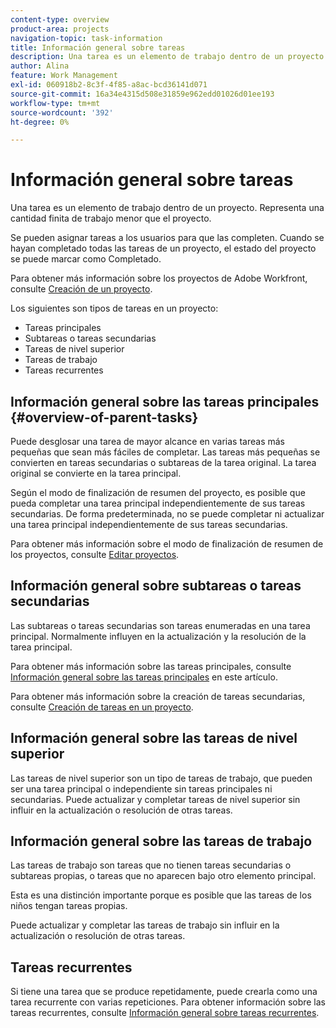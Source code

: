 ```yaml
---
content-type: overview
product-area: projects
navigation-topic: task-information
title: Información general sobre tareas
description: Una tarea es un elemento de trabajo dentro de un proyecto. Representa una cantidad finita de trabajo menor que el proyecto.
author: Alina
feature: Work Management
exl-id: 060918b2-8c3f-4f85-a8ac-bcd36141d071
source-git-commit: 16a34e4315d508e31859e962edd01026d01ee193
workflow-type: tm+mt
source-wordcount: '392'
ht-degree: 0%

---
```


# Información general sobre tareas

<!-- Audited: 01/2024 -->

Una tarea es un elemento de trabajo dentro de un proyecto. Representa una cantidad finita de trabajo menor que el proyecto.

Se pueden asignar tareas a los usuarios para que las completen. Cuando se hayan completado todas las tareas de un proyecto, el estado del proyecto se puede marcar como Completado.

Para obtener más información sobre los proyectos de Adobe Workfront, consulte [Creación de un proyecto](../../../manage-work/projects/create-projects/create-project.md).

Los siguientes son tipos de tareas en un proyecto:

* Tareas principales
* Subtareas o tareas secundarias
* Tareas de nivel superior
* Tareas de trabajo
* Tareas recurrentes

## Información general sobre las tareas principales  {#overview-of-parent-tasks}

Puede desglosar una tarea de mayor alcance en varias tareas más pequeñas que sean más fáciles de completar. Las tareas más pequeñas se convierten en tareas secundarias o subtareas de la tarea original. La tarea original se convierte en la tarea principal.

Según el modo de finalización de resumen del proyecto, es posible que pueda completar una tarea principal independientemente de sus tareas secundarias. De forma predeterminada, no se puede completar ni actualizar una tarea principal independientemente de sus tareas secundarias.

Para obtener más información sobre el modo de finalización de resumen de los proyectos, consulte [Editar proyectos](../../../manage-work/projects/manage-projects/edit-projects.md).

## Información general sobre subtareas o tareas secundarias

Las subtareas o tareas secundarias son tareas enumeradas en una tarea principal. Normalmente influyen en la actualización y la resolución de la tarea principal.

Para obtener más información sobre las tareas principales, consulte [Información general sobre las tareas principales](#overview-of-parent-tasks) en este artículo.

Para obtener más información sobre la creación de tareas secundarias, consulte [Creación de tareas en un proyecto](../../../manage-work/tasks/create-tasks/create-tasks-in-project.md).

## Información general sobre las tareas de nivel superior

Las tareas de nivel superior son un tipo de tareas de trabajo, que pueden ser una tarea principal o independiente sin tareas principales ni secundarias. Puede actualizar y completar tareas de nivel superior sin influir en la actualización o resolución de otras tareas.

## Información general sobre las tareas de trabajo

Las tareas de trabajo son tareas que no tienen tareas secundarias o subtareas propias, o tareas que no aparecen bajo otro elemento principal.

Esta es una distinción importante porque es posible que las tareas de los niños tengan tareas propias.

Puede actualizar y completar las tareas de trabajo sin influir en la actualización o resolución de otras tareas.

## Tareas recurrentes

Si tiene una tarea que se produce repetidamente, puede crearla como una tarea recurrente con varias repeticiones. Para obtener información sobre las tareas recurrentes, consulte [Información general sobre tareas recurrentes](../../../manage-work/tasks/manage-tasks/recurring-tasks-overview.md).
